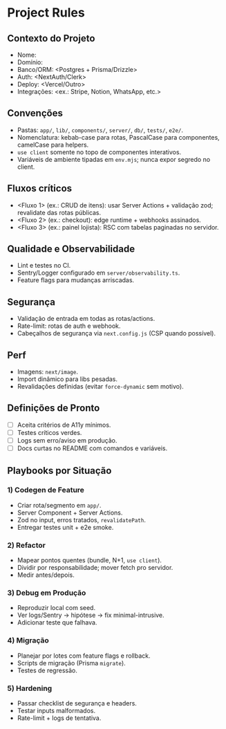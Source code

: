 # Project Rules

## Contexto do Projeto
- Nome: <preencher>
- Domínio: <preencher>
- Banco/ORM: <Postgres + Prisma/Drizzle>
- Auth: <NextAuth/Clerk>
- Deploy: <Vercel/Outro>
- Integrações: <ex.: Stripe, Notion, WhatsApp, etc.>

## Convenções
- Pastas: `app/`, `lib/`, `components/`, `server/`, `db/`, `tests/`, `e2e/`.
- Nomenclatura: kebab-case para rotas, PascalCase para componentes, camelCase para helpers.
- `use client` somente no topo de componentes interativos.
- Variáveis de ambiente tipadas em `env.mjs`; nunca expor segredo no client.

## Fluxos críticos
- <Fluxo 1> (ex.: CRUD de itens): usar Server Actions + validação zod; revalidate das rotas públicas.
- <Fluxo 2> (ex.: checkout): edge runtime + webhooks assinados.
- <Fluxo 3> (ex.: painel lojista): RSC com tabelas paginadas no servidor.

## Qualidade e Observabilidade
- Lint e testes no CI.
- Sentry/Logger configurado em `server/observability.ts`.
- Feature flags para mudanças arriscadas.

## Segurança
- Validação de entrada em todas as rotas/actions.
- Rate-limit: rotas de auth e webhook.
- Cabeçalhos de segurança via `next.config.js` (CSP quando possível).

## Perf
- Imagens: `next/image`.
- Import dinâmico para libs pesadas.
- Revalidações definidas (evitar `force-dynamic` sem motivo).

## Definições de Pronto
- [ ] Aceita critérios de A11y mínimos.
- [ ] Testes críticos verdes.
- [ ] Logs sem erro/aviso em produção.
- [ ] Docs curtas no README com comandos e variáveis.

## Playbooks por Situação

### 1) **Codegen de Feature**
- Criar rota/segmento em `app/`.
- Server Component + Server Actions.
- Zod no input, erros tratados, `revalidatePath`.
- Entregar testes unit + e2e smoke.

### 2) **Refactor**
- Mapear pontos quentes (bundle, N+1, `use client`).
- Dividir por responsabilidade; mover fetch pro servidor.
- Medir antes/depois.

### 3) **Debug em Produção**
- Reproduzir local com seed.
- Ver logs/Sentry → hipótese → fix minimal-intrusive.
- Adicionar teste que falhava.

### 4) **Migração**
- Planejar por lotes com feature flags e rollback.
- Scripts de migração (Prisma `migrate`).
- Testes de regressão.

### 5) **Hardening**
- Passar checklist de segurança e headers.
- Testar inputs malformados.
- Rate-limit + logs de tentativa.


